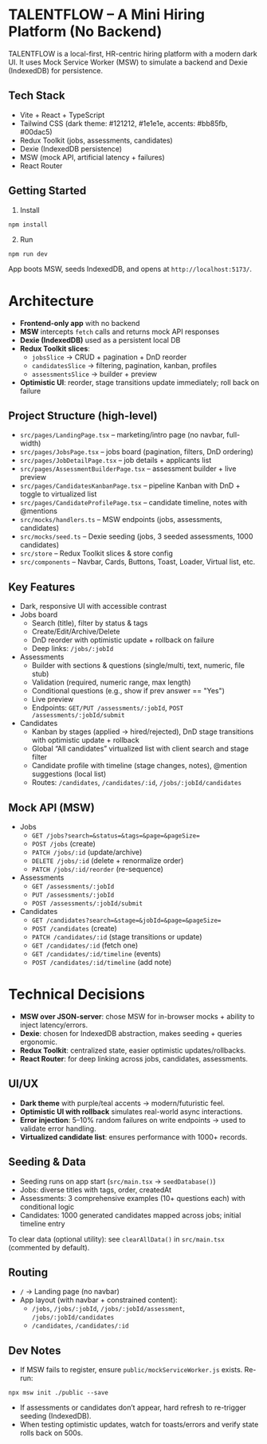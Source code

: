 # TALENTFLOW – A Mini Hiring Platform (No Backend)

TALENTFLOW is a local-first, HR-centric hiring platform with a modern dark UI. It uses Mock Service Worker (MSW) to simulate a backend and Dexie (IndexedDB) for persistence.

## Tech Stack

- Vite + React + TypeScript
- Tailwind CSS (dark theme: #121212, #1e1e1e, accents: #bb85fb, #00dac5)
- Redux Toolkit (jobs, assessments, candidates)
- Dexie (IndexedDB persistence)
- MSW (mock API, artificial latency + failures)
- React Router

## Getting Started

1. Install

```
npm install
```

2. Run

```
npm run dev
```

App boots MSW, seeds IndexedDB, and opens at `http://localhost:5173/`.

# Architecture

- **Frontend-only app** with no backend
- **MSW** intercepts `fetch` calls and returns mock API responses
- **Dexie (IndexedDB)** used as a persistent local DB
- **Redux Toolkit slices**:
  - `jobsSlice` → CRUD + pagination + DnD reorder
  - `candidatesSlice` → filtering, pagination, kanban, profiles
  - `assessmentsSlice` → builder + preview
- **Optimistic UI**: reorder, stage transitions update immediately; roll back on failure

## Project Structure (high-level)

- `src/pages/LandingPage.tsx` – marketing/intro page (no navbar, full-width)
- `src/pages/JobsPage.tsx` – jobs board (pagination, filters, DnD ordering)
- `src/pages/JobDetailPage.tsx` – job details + applicants list
- `src/pages/AssessmentBuilderPage.tsx` – assessment builder + live preview
- `src/pages/CandidatesKanbanPage.tsx` – pipeline Kanban with DnD + toggle to virtualized list
- `src/pages/CandidateProfilePage.tsx` – candidate timeline, notes with @mentions
- `src/mocks/handlers.ts` – MSW endpoints (jobs, assessments, candidates)
- `src/mocks/seed.ts` – Dexie seeding (jobs, 3 seeded assessments, 1000 candidates)
- `src/store` – Redux Toolkit slices & store config
- `src/components` – Navbar, Cards, Buttons, Toast, Loader, Virtual list, etc.

## Key Features

- Dark, responsive UI with accessible contrast
- Jobs board
  - Search (title), filter by status & tags
  - Create/Edit/Archive/Delete
  - DnD reorder with optimistic update + rollback on failure
  - Deep links: `/jobs/:jobId`
- Assessments
  - Builder with sections & questions (single/multi, text, numeric, file stub)
  - Validation (required, numeric range, max length)
  - Conditional questions (e.g., show if prev answer == "Yes")
  - Live preview
  - Endpoints: `GET/PUT /assessments/:jobId`, `POST /assessments/:jobId/submit`
- Candidates
  - Kanban by stages (applied → hired/rejected), DnD stage transitions with optimistic update + rollback
  - Global “All candidates” virtualized list with client search and stage filter
  - Candidate profile with timeline (stage changes, notes), @mention suggestions (local list)
  - Routes: `/candidates`, `/candidates/:id`, `/jobs/:jobId/candidates`

## Mock API (MSW)

- Jobs
  - `GET /jobs?search=&status=&tags=&page=&pageSize=`
  - `POST /jobs` (create)
  - `PATCH /jobs/:id` (update/archive)
  - `DELETE /jobs/:id` (delete + renormalize order)
  - `PATCH /jobs/:id/reorder` (re-sequence)
- Assessments
  - `GET /assessments/:jobId`
  - `PUT /assessments/:jobId`
  - `POST /assessments/:jobId/submit`
- Candidates
  - `GET /candidates?search=&stage=&jobId=&page=&pageSize=`
  - `POST /candidates` (create)
  - `PATCH /candidates/:id` (stage transitions or update)
  - `GET /candidates/:id` (fetch one)
  - `GET /candidates/:id/timeline` (events)
  - `POST /candidates/:id/timeline` (add note)

# Technical Decisions

- **MSW over JSON-server**: chose MSW for in-browser mocks + ability to inject latency/errors.
- **Dexie**: chosen for IndexedDB abstraction, makes seeding + queries ergonomic.
- **Redux Toolkit**: centralized state, easier optimistic updates/rollbacks.
- **React Router**: for deep linking across jobs, candidates, assessments.

## UI/UX

- **Dark theme** with purple/teal accents → modern/futuristic feel.
- **Optimistic UI with rollback** simulates real-world async interactions.
- **Error injection**: 5–10% random failures on write endpoints → used to validate error handling.
- **Virtualized candidate list**: ensures performance with 1000+ records.

## Seeding & Data

- Seeding runs on app start (`src/main.tsx` → `seedDatabase()`)
- Jobs: diverse titles with tags, order, createdAt
- Assessments: 3 comprehensive examples (10+ questions each) with conditional logic
- Candidates: 1000 generated candidates mapped across jobs; initial timeline entry

To clear data (optional utility): see `clearAllData()` in `src/main.tsx` (commented by default).

## Routing

- `/` → Landing page (no navbar)
- App layout (with navbar + constrained content):
  - `/jobs`, `/jobs/:jobId`, `/jobs/:jobId/assessment`, `/jobs/:jobId/candidates`
  - `/candidates`, `/candidates/:id`

## Dev Notes

- If MSW fails to register, ensure `public/mockServiceWorker.js` exists. Re-run:

```
npx msw init ./public --save
```

- If assessments or candidates don’t appear, hard refresh to re-trigger seeding (IndexedDB).
- When testing optimistic updates, watch for toasts/errors and verify state rolls back on 500s.
